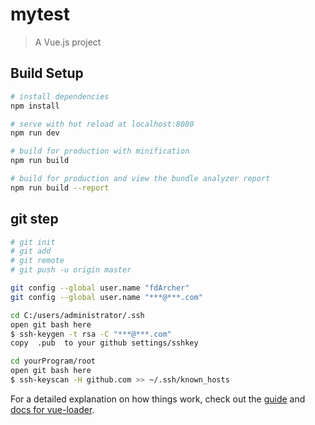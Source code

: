 # mytest

> A Vue.js project

## Build Setup

``` bash
# install dependencies
npm install

# serve with hot reload at localhost:8080
npm run dev

# build for production with minification
npm run build

# build for production and view the bundle analyzer report
npm run build --report
```
## git step
``` bash
# git init
# git add
# git remote 
# git push -u origin master

git config --global user.name "fdArcher"
git config --global user.name "***@***.com"

cd C:/users/administrator/.ssh
open git bash here
$ ssh-keygen -t rsa -C "***@***.com"
copy  .pub  to your github settings/sshkey

cd yourProgram/root
open git bash here
$ ssh-keyscan -H github.com >> ~/.ssh/known_hosts
```
For a detailed explanation on how things work, check out the [guide](http://vuejs-templates.github.io/webpack/) and [docs for vue-loader](http://vuejs.github.io/vue-loader).
